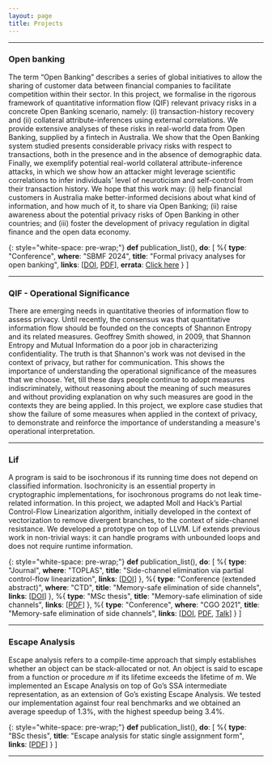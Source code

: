 ```yaml
---
layout: page
title: Projects
---
```


---

### Open banking

The term “Open Banking” describes a series of global initiatives to allow the sharing of customer data between financial companies 
to facilitate competition within their sector.
In this project, we formalise in the rigorous framework of quantitative information flow (QIF)
relevant privacy risks in a concrete Open Banking scenario, namely:
(i) transaction-history recovery and (ii) collateral attribute-inferences using external correlations.
We provide extensive analyses of these risks in real-world data from Open Banking, supplied by a fintech in Australia.
We show that the Open Banking system studied presents considerable privacy risks with respect to transactions,
both in the presence and in the absence of demographic data.
Finally, we exemplify potential real-world collateral attribute-inference attacks,
in which we show how an attacker might leverage scientific correlations 
to infer individuals’ level of neuroticism and self-control from their transaction history.
We hope that this work may: 
(i) help financial customers in Australia make better-informed decisions about what kind of information, 
and how much of it, to share via Open Banking;
(ii) raise awareness about the potential privacy risks of Open Banking in other countries; and
(iii) foster the development of privacy regulation in digital finance and the open data economy.

{: style="white-space: pre-wrap;"}
**def** publication_list(), **do**: [
   %{
      **type**: "Conference",
      **where**: "SBMF 2024",
      **title**: "Formal privacy analyses for open banking",
      **links**: [[DOI](https://doi.org/10.1007/978-3-031-78116-2_11), [PDF](/papers/sbmf-2024_open-banking/manuscript.pdf)],
      **errata**: [Click here](/papers/sbmf-2024_open-banking/errata/)
   }
]

---

### QIF - Operational Significance

There are emerging needs in quantitative theories of information flow
to assess privacy. Until recently, the consensus was that quantitative
information flow should be founded on the concepts of Shannon
Entropy and its related measures. Geoffrey Smith showed, in 2009,
that Shannon Entropy and Mutual Information do a poor job in
characterizing confidentiality. The truth is that Shannon's work was
not devised in the context of privacy, but rather for communication.
This shows the importance of understanding the operational
significance of the measures that we choose. Yet, till these days
people continue to adopt measures indiscriminately, without reasoning
about the meaning of such measures and without providing explanation
on why such measures are good in the contexts they are being applied.
In this project, we explore case studies that show the failure of some
measures when applied in the context of privacy, to demonstrate and
reinforce the importance of understanding a measure's operational
interpretation.

---

### Lif 
<a href="https://github.com/lac-dcc/lif" 
    class="fa-icon" title="Source Code">
    <span class="fa-brands fa-github fa-lg" aria-hidden="true"></span>
</a> <a href="http://cuda.dcc.ufmg.br/lif/"
    class="fa-icon" title="Online Tool">
    <span class="fa-solid fa-screwdriver-wrench fa-lg" aria-hidden="true"></span>
</a> 

A program is said to be isochronous if its running time does not depend on
classified information. Isochronicity is an essential property in cryptographic
implementations, for isochronous programs do not leak time-related information.
In this project, we adapted Moll and Hack’s Partial Control-Flow Linearization
algorithm, initially developed in the context of vectorization to remove
divergent branches, to the context of side-channel resistance. We developed a
prototype on top of LLVM. Lif extends previous work in non-trivial ways: it can
handle programs with unbounded loops and does not require runtime information.

{: style="white-space: pre-wrap;"}
**def** publication_list(), **do**: [
   %{
      **type**: "Journal",
      **where**: "TOPLAS",
      **title**: "Side-channel elimination via partial control-flow linearization",
      **links**: [[DOI](https://doi.org/10.1145/3594736?cid=99659884520)]
   },
   %{
      **type**: "Conference (extended abstract)",
      **where**: "CTD",
      **title**: "Memory-safe elimination of side channels",
      **links**: [[DOI](https://doi.org/10.5753/ctd.2023.229445)]
   },
   %{
      **type**: "MSc thesis",
      **title**: "Memory-safe elimination of side channels",
      **links**: [[PDF](/papers/ufmg-msc.pdf)]
   },
   %{
      **type**: "Conference",
      **where**: "CGO 2021",
      **title**: "Memory-safe elimination of side channels",
      **links**: [[DOI](https://doi.org/10.1109/CGO51591.2021.9370305), [PDF](/papers/cgo21-lif.pdf), [Talk](https://youtu.be/k_EMQibQxas)]
   }
]


---

### Escape Analysis

Escape analysis refers to a compile-time approach that simply establishes
whether an object can be stack-allocated or not. An object is said to escape
from a function or procedure _m_ if its lifetime exceeds the lifetime of _m_.
We implemented an Escape Analysis on top of Go’s SSA intermediate
representation, as an extension of Go’s existing Escape Analysis.  We tested our
implementation against four real benchmarks and we obtained an average speedup
of 1.3%, with the highest speedup being 3.4%.

{: style="white-space: pre-wrap;"}
**def** publication_list(), **do**: [
   %{
      **type**: "BSc thesis",
      **title**: "Escape analysis for static single assignment form",
      **links**: [[PDF](/papers/pucmg-escape.pdf)]
   }
]

---
